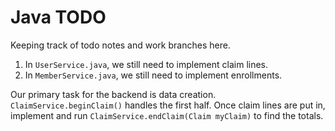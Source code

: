 # Java TODO

Keeping track of todo notes and work branches here.

1. In `UserService.java`, we still need to implement claim lines.
2. In `MemberService.java`, we still need to implement enrollments.

Our primary task for the backend is data creation. `ClaimService.beginClaim()` handles the first half. Once claim lines are put in, implement and run `ClaimService.endClaim(Claim myClaim)` to find the totals.
